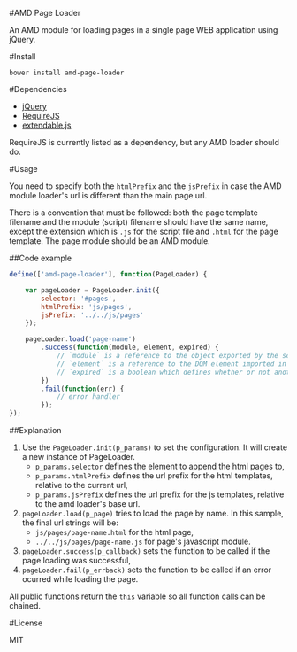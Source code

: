 #AMD Page Loader

An AMD module for loading pages in a single page WEB application using jQuery.

#Install

    bower install amd-page-loader
    
#Dependencies

* [jQuery](http://jquery.com/)
* [RequireJS](http://requirejs.org/)
* [extendable.js](www.github.com/jeremija/extendable.js)

RequireJS is currently listed as a dependency, but any AMD loader should do.

#Usage

You need to specify both the `htmlPrefix` and the `jsPrefix` in case the AMD module loader's url is different than the main page url.

There is a convention that must be followed: both the page template filename and the module (script) filename should have the same name, except the extension which is `.js` for the script file and `.html` for the page template. The page module should be an AMD module.

##Code example

```javascript
define(['amd-page-loader'], function(PageLoader) {

	var pageLoader = PageLoader.init({
		selector: '#pages',
		htmlPrefix: 'js/pages',
		jsPrefix: '../../js/pages'
	});

	pageLoader.load('page-name')
		.success(function(module, element, expired) {
			// `module` is a reference to the object exported by the script
			// `element` is a reference to the DOM element imported in the element defined by `selector`
			// `expired` is a boolean which defines whether or not another load request was placed after the current one
		})
		.fail(function(err) {
			// error handler
		});
});
```

##Explanation

1. Use the `PageLoader.init(p_params)` to set the configuration. It will create a new instance of PageLoader.
   * `p_params.selector` defines the element to append the html pages to,
   * `p_params.htmlPrefix` defines the url prefix for the html templates, relative to the current url,
   * `p_params.jsPrefix` defines the url prefix for the js templates, relative to the amd loader's base url.
2. `pageLoader.load(p_page)` tries to load the page by name. In this sample, the final url strings will be:
   * `js/pages/page-name.html` for the html page,
   * `../../js/pages/page-name.js` for page's javascript module.
3. `pageLoader.success(p_callback)` sets the function to be called if the page loading was successful,
4. `pageLoader.fail(p_errback)` sets the function to be called if an error ocurred while loading the page.

All public functions return the `this` variable so all function calls can be chained.

#License

MIT
